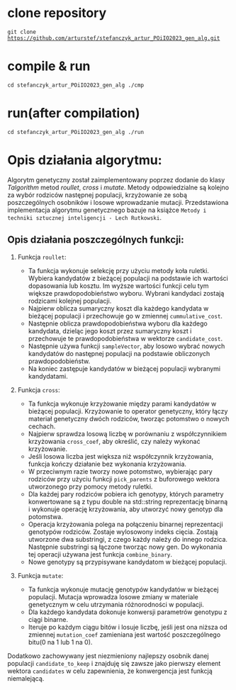 # clone repository
<code>git clone https://github.com/arturstef/stefanczyk_artur_POiIO2023_gen_alg.git</code>
# compile & run
<code>cd stefanczyk_artur_POiIO2023_gen_alg
./cmp</code>
# run(after compilation)
<code>cd stefanczyk_artur_POiIO2023_gen_alg
./run</code>

# Opis działania algorytmu:

Algorytm genetyczny został zaimplementowany poprzez dodanie do klasy _Talgorithm_ metod _roullet_, _cross_ i _mutate_. Metody odpowiedzialne są kolejno za wybór rodziców
następnej populacji, krzyżowanie ze sobą poszczególnych osobników i losowe wprowadzanie mutacji. Przedstawiona implementacja algorytmu genetycznego bazuje na 
książce `Metody i techniki sztucznej inteligencji - Lech Rutkowski`.

## Opis działania poszczególnych funkcji:

1. Funkcja `roullet`:
   - Ta funkcja wykonuje selekcję przy użyciu metody koła ruletki. Wybiera kandydatów z bieżącej populacji na podstawie ich wartości dopasowania lub kosztu. Im wyższe wartości funkcji celu tym większe prawdopodobieństwo wyboru. Wybrani kandydaci zostają rodzicami kolejnej populacji.
   - Najpierw oblicza sumaryczny koszt dla każdego kandydata w bieżącej populacji i przechowuje go w zmiennej `cummulative_cost`.
   - Następnie oblicza prawdopodobieństwa wyboru dla każdego kandydata, dzieląc jego koszt przez sumaryczny koszt i przechowuje te prawdopodobieństwa w wektorze `candidate_cost`.
   - Następnie używa funkcji `sampleVector`, aby losowo wybrać nowych kandydatów do następnej populacji na podstawie obliczonych prawdopodobieństw.
   - Na koniec zastępuje kandydatów w bieżącej populacji wybranymi kandydatami.

2. Funkcja `cross`:
   - Ta funkcja wykonuje krzyżowanie między parami kandydatów w bieżącej populacji. Krzyżowanie to operator genetyczny, który łączy materiał genetyczny dwóch rodziców, tworząc potomstwo o nowych cechach.
   - Najpierw sprawdza losową liczbę w porównaniu z współczynnikiem krzyżowania `cross_coef`, aby określić, czy należy wykonać krzyżowanie.
   - Jeśli losowa liczba jest większa niż współczynnik krzyżowania, funkcja kończy działanie bez wykonania krzyżowania.
   - W przeciwnym razie tworzy nowe potomstwo, wybierając pary rodziców przy użyciu funkcji `pick_parents` z buforowego wektora utworzonego przy pomocy metody ruletki.
   - Dla każdej pary rodziców pobiera ich genotypy, których parametry konwertowane są z typu double na std::string reprezentację binarną i wykonuje operację krzyżowania, aby utworzyć nowy genotyp dla potomstwa.
   - Operacja krzyżowania polega na połączeniu binarnej reprezentacji genotypów rodziców. Zostaje wylosowony indeks cięcia. Zostają utworzone dwa substringi, z czego każdy należy do innego rodzica. Następnie substringi są łączone tworząc nowy gen. Do wykonania tej operacji używana jest funkcja `combine_binary`.
   - Nowe genotypy są przypisywane kandydatom w bieżącej populacji.

3. Funkcja `mutate`:
   - Ta funkcja wykonuje mutację genotypów kandydatów w bieżącej populacji. Mutacja wprowadza losowe zmiany w materiale genetycznym w celu utrzymania różnorodności w populacji.
   - Dla każdego kandydata dokonuje konwersji parametrów genotypu z ciągi binarne. 
   - Iteruje po każdym ciągu bitów i losuje liczbę, jeśli jest ona niższa od zmiennej `mutation_coef` zamieniana jest wartość poszczególnego bitu(0 na 1 lub 1 na 0).

Dodatkowo zachowywany jest niezmieniony najlepszy osobnik danej populacji `candidate_to_keep` i znajduję się zawsze jako pierwszy element wektora `candidates` w celu zapewnienia, że konwergencja jest funkcją niemalejącą.
